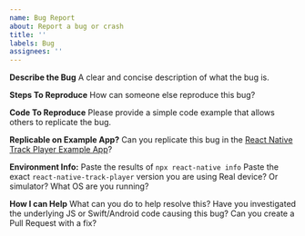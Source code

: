 ```yaml
---
name: Bug Report
about: Report a bug or crash
title: ''
labels: Bug
assignees: ''
---
```


**Describe the Bug**
A clear and concise description of what the bug is.

**Steps To Reproduce**
How can someone else reproduce this bug?

**Code To Reproduce**
Please provide a simple code example that allows others to replicate the bug.

**Replicable on Example App?**
Can you replicate this bug in the [React Native Track Player Example App](https://github.com/doublesymmetry/react-native-track-player/tree/main/example)?

**Environment Info:**
Paste the results of `npx react-native info`
Paste the exact `react-native-track-player` version you are using
Real device? Or simulator?
What OS are you running?

**How I can Help**
What can you do to help resolve this?
Have you investigated the underlying JS or Swift/Android code causing this bug?
Can you create a Pull Request with a fix?
